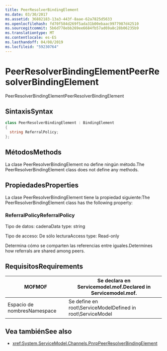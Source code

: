 ```yaml
---
title: PeerResolverBindingElement
ms.date: 03/30/2017
ms.assetid: 36882183-13a3-443f-8aae-62a7825d5633
ms.openlocfilehash: fd70f584d269f5ada31b00ebaac9977987d42510
ms.sourcegitcommit: 5b6d778ebb269ee6684fb57ad69a8c28b06235b9
ms.translationtype: MT
ms.contentlocale: es-ES
ms.lasthandoff: 04/08/2019
ms.locfileid: "59230764"
---
```

# <a name="peerresolverbindingelement"></a><span data-ttu-id="852b1-102">PeerResolverBindingElement</span><span class="sxs-lookup"><span data-stu-id="852b1-102">PeerResolverBindingElement</span></span>
<span data-ttu-id="852b1-103">PeerResolverBindingElement</span><span class="sxs-lookup"><span data-stu-id="852b1-103">PeerResolverBindingElement</span></span>  
  
## <a name="syntax"></a><span data-ttu-id="852b1-104">Sintaxis</span><span class="sxs-lookup"><span data-stu-id="852b1-104">Syntax</span></span>  
  
```csharp
class PeerResolverBindingElement : BindingElement  
{  
  string ReferralPolicy;  
};  
```  
  
## <a name="methods"></a><span data-ttu-id="852b1-105">Métodos</span><span class="sxs-lookup"><span data-stu-id="852b1-105">Methods</span></span>  
 <span data-ttu-id="852b1-106">La clase PeerResolverBindingElement no define ningún método.</span><span class="sxs-lookup"><span data-stu-id="852b1-106">The PeerResolverBindingElement class does not define any methods.</span></span>  
  
## <a name="properties"></a><span data-ttu-id="852b1-107">Propiedades</span><span class="sxs-lookup"><span data-stu-id="852b1-107">Properties</span></span>  
 <span data-ttu-id="852b1-108">La clase PeerResolverBindingElement tiene la propiedad siguiente:</span><span class="sxs-lookup"><span data-stu-id="852b1-108">The PeerResolverBindingElement class has the following property:</span></span>  
  
### <a name="referralpolicy"></a><span data-ttu-id="852b1-109">ReferralPolicy</span><span class="sxs-lookup"><span data-stu-id="852b1-109">ReferralPolicy</span></span>  
 <span data-ttu-id="852b1-110">Tipo de datos: cadena</span><span class="sxs-lookup"><span data-stu-id="852b1-110">Data type: string</span></span>  
  
 <span data-ttu-id="852b1-111">Tipo de acceso: De sólo lectura</span><span class="sxs-lookup"><span data-stu-id="852b1-111">Access type: Read-only</span></span>  
  
 <span data-ttu-id="852b1-112">Determina cómo se comparten las referencias entre iguales.</span><span class="sxs-lookup"><span data-stu-id="852b1-112">Determines how referrals are shared among peers.</span></span>  
  
## <a name="requirements"></a><span data-ttu-id="852b1-113">Requisitos</span><span class="sxs-lookup"><span data-stu-id="852b1-113">Requirements</span></span>  
  
|<span data-ttu-id="852b1-114">MOF</span><span class="sxs-lookup"><span data-stu-id="852b1-114">MOF</span></span>|<span data-ttu-id="852b1-115">Se declara en Servicemodel.mof.</span><span class="sxs-lookup"><span data-stu-id="852b1-115">Declared in Servicemodel.mof.</span></span>|  
|---------|-----------------------------------|  
|<span data-ttu-id="852b1-116">Espacio de nombres</span><span class="sxs-lookup"><span data-stu-id="852b1-116">Namespace</span></span>|<span data-ttu-id="852b1-117">Se define en root\ServiceModel</span><span class="sxs-lookup"><span data-stu-id="852b1-117">Defined in root\ServiceModel</span></span>|  
  
## <a name="see-also"></a><span data-ttu-id="852b1-118">Vea también</span><span class="sxs-lookup"><span data-stu-id="852b1-118">See also</span></span>

- <xref:System.ServiceModel.Channels.PnrpPeerResolverBindingElement>
